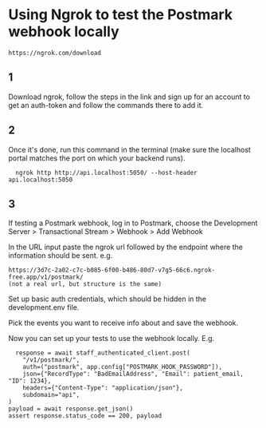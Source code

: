 # Using Ngrok to test the Postmark webhook locally

    https://ngrok.com/download
    
## 1
Download ngrok, follow the steps in the link and sign up for an
account to get an auth-token and follow the commands there to 
add it.

## 2
Once it's done, run this command in the terminal (make sure the
localhost portal matches the port on which your backend runs).

      ngrok http http://api.localhost:5050/ --host-header api.localhost:5050

## 3 
If testing a Postmark webhook, log in to Postmark, choose the
Development Server > Transactional Stream > Webhook > Add Webhook

In the URL input paste the ngrok url followed by the endpoint where
the information should be sent. e.g.

    https://3d7c-2a02-c7c-b085-6f00-b486-80d7-v7g5-66c6.ngrok-free.app/v1/postmark/
    (not a real url, but structure is the same)

Set up basic auth credentials, which should be hidden in the development.env file. 

Pick the events you want to receive info about and save the webhook.

Now you can set up your tests to use the webhook locally. E.g.

      response = await staff_authenticated_client.post(
        "/v1/postmark/",
        auth=("postmark", app.config["POSTMARK_HOOK_PASSWORD"]),
        json={"RecordType": "BadEmailAddress", "Email": patient_email, "ID": 1234},
        headers={"Content-Type": "application/json"},
        subdomain="api",
    )
    payload = await response.get_json()
    assert response.status_code == 200, payload

